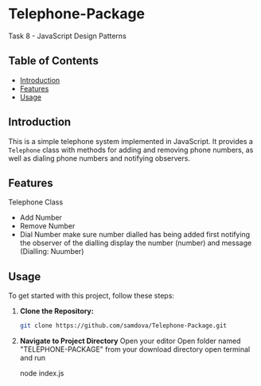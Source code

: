 # Telephone-Package
Task 8 - JavaScript Design Patterns

## Table of Contents

- [Introduction](#introduction)
- [Features](#features)
- [Usage](#usage)

## Introduction
This is a simple telephone system implemented in JavaScript. It provides a `Telephone` class with methods for adding and removing phone numbers, as well as dialing phone numbers and notifying observers.

## Features

Telephone Class

- Add Number
- Remove Number
- Dial Number 
    make sure number dialled has being added first
    notifying the observer of the dialling 
    display the number (number) and message (Dialling: Nuumber)


## Usage

To get started with this project, follow these steps:

1. **Clone the Repository:**
   ```bash
   git clone https://github.com/samdova/Telephone-Package.git

2. **Navigate to Project Directory**
    Open your editor
    Open folder named "TELEPHONE-PACKAGE" from your download directory
    open terminal and run
    
    node index.js